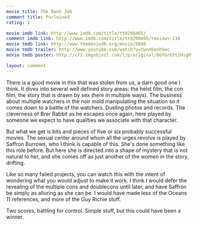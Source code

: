 ```yaml
---
movie title: The Bank Job
comment title: Purloined
rating: 1

movie imdb link: http://www.imdb.com/title/tt0200465/
comment imdb link: http://www.imdb.com/title/tt0200465/reviews-116
movie tmdb link: http://www.themoviedb.org/movie/8848
movie tmdb trailer: http://www.youtube.com/watch?v=twnd6onh5ec
movie tmdb poster: http://cf2.imgobject.com/t/p/original/8GfGrGYtIHsqMfVpPgX1PDWCESc.jpg

layout: comment
---
```


There is a good movie in this that was stolen from us, a darn good one I think. It dives into several well defined story areas: the heist film, the con film, the story that is drawn by sex (here in multiple ways). The business about multiple watchers in the noir mold manipulating the situation so it comes down to a battle of the watchers. Dueling photos and records. The cleverness of Brer Rabbit as he escapes once again, here played by someone we expect to have qualities we associate with that character.

But what we get is bits and pieces of five or six probably successful movies. The sexual center around whom all the urges revolve is played by Saffron Burrows, who I think is capable of this. She's done something like this role before. But here she is directed into a shape of mystery that is not natural to her, and she comes off as just another of the women in the story, drifting.

Like so many failed projects, you can watch this with the intent of wondering what you would adjust to make it work. I think I would defer the revealing of the multiple cons and doublecons until later, and have Saffron be simply as alluring as she can be. I would have made less of the Oceans 11 references, and more of the Guy Richie stuff.

Two scores, battling for control. Simple stuff, but this could have been a winner.